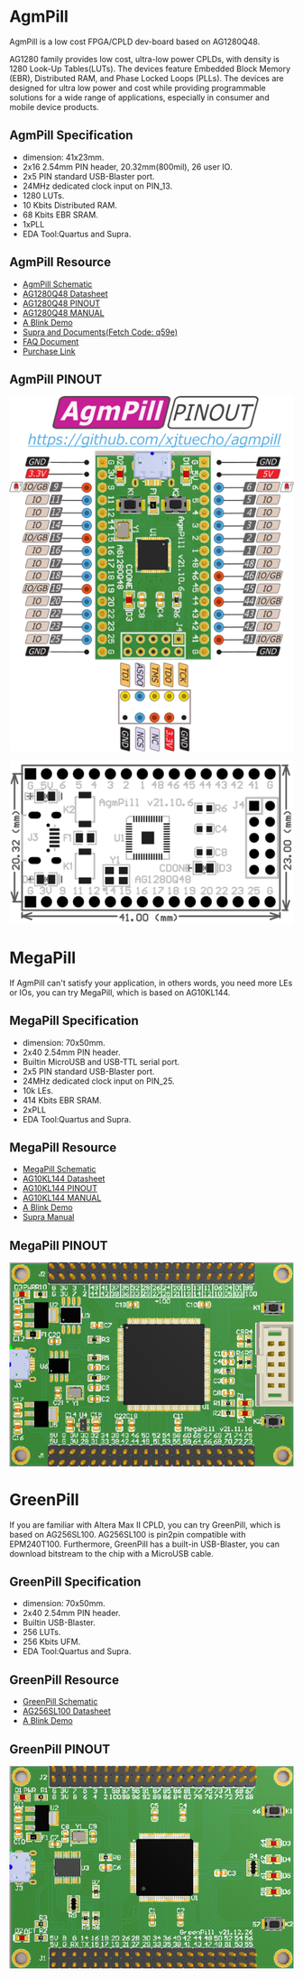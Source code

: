 # AgmPill

AgmPill is a low cost FPGA/CPLD dev-board based on AG1280Q48.

AG1280 family provides low cost, ultra-low power CPLDs, with density is 1280 Look-Up Tables(LUTs).
The devices feature Embedded Block Memory (EBR), Distributed RAM, and Phase Locked Loops (PLLs).
The devices are designed for ultra low power and cost while providing programmable solutions for a wide
range of applications, especially in consumer and mobile device products.

## AgmPill Specification

- dimension: 41x23mm.
- 2x16 2.54mm PIN header, 20.32mm(800mil), 26 user IO.
- 2x5 PIN standard USB-Blaster port.
- 24MHz dedicated clock input on PIN_13.
- 1280 LUTs.
- 10 Kbits Distributed RAM.
- 68 Kbits EBR SRAM.
- 1xPLL
- EDA Tool:Quartus and Supra.

## AgmPill Resource

- [AgmPill Schematic](./sch/AgmPill_v21.10.6_SCH.pdf)
- [AG1280Q48 Datasheet](./doc/AG1280/AG1280Q48_V1.0.PDF)
- [AG1280Q48 PINOUT](./doc/AG1280/AG1280Q48_PINOUT.xls)
- [AG1280Q48 MANUAL](./doc/AG1280/MANUAL_AG1280.pdf)
- [A Blink Demo](./hdl/Blink_AG1280)
- [Supra and Documents(Fetch Code: q59e)](http://pan.baidu.com/s/1eQxc6XG)
- [FAQ Document](./doc/AgmPillFAQ.md)
- [Purchase Link](https://item.taobao.com/item.htm?spm=a1z10.1-c.w4023-23472711792.7.7a435ad5EnKqe1&id=668471065760)

## AgmPill PINOUT

![AgmPill PINOUT](./image/AgmPill_PINOUT.png)

![AgmPill ASM](./image/AgmPill_ASM.png)

# MegaPill

If AgmPill can't satisfy your application, in others words, you need more LEs or IOs, you can try MegaPill, which is based on AG10KL144.

## MegaPill Specification

- dimension: 70x50mm.
- 2x40 2.54mm PIN header.
- Builtin MicroUSB and USB-TTL serial port.
- 2x5 PIN standard USB-Blaster port.
- 24MHz dedicated clock input on PIN_25.
- 10k LEs.
- 414 Kbits EBR SRAM.
- 2xPLL
- EDA Tool:Quartus and Supra.

## MegaPill Resource

- [MegaPill Schematic](./sch/MegaPill_v21.11.16.pdf)
- [AG10KL144 Datasheet](./doc/AG10K/AGM_FPGA_AG6K_AG10K_Rev1.1.PDF)
- [AG10KL144 PINOUT](./doc/AG10K/AG10K_FBGA256_LQFP144_Pinout_Release.xls)
- [AG10KL144 MANUAL](./doc/AG10K/AG10K_guide.pdf)
- [A Blink Demo](./hdl/Blink_AG10KL144)
- [Supra Manual](./doc/MANUAL_Supra_6.2.pdf)

## MegaPill PINOUT

![MegaPill](./image/MegaPill.jpg)

# GreenPill

If you are familiar with Altera Max II CPLD, you can try GreenPill, which is based on AG256SL100. AG256SL100 is pin2pin compatible with EPM240T100.
Furthermore, GreenPill has a built-in USB-Blaster, you can download bitstream to the chip with a MicroUSB cable.

## GreenPill Specification

- dimension: 70x50mm.
- 2x40 2.54mm PIN header.
- Builtin USB-Blaster.
- 256 LUTs.
- 256 Kbits UFM.
- EDA Tool:Quartus and Supra.


## GreenPill Resource

- [GreenPill Schematic](./sch/GreenPill_v21.12.26.pdf)
- [AG256SL100 Datasheet](./doc/AGCPLD/AG_CPLD_Rev1_1.PDF)
- [A Blink Demo](./hdl/Blink_AG256SL100)

## GreenPill PINOUT

![GreenPill](./image/GreenPill.jpg)
